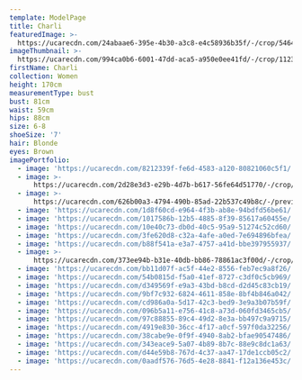 ```yaml
---
template: ModelPage
title: Charli
featuredImage: >-
  https://ucarecdn.com/24abaae6-395e-4b30-a3c8-e4c58936b35f/-/crop/5464x2788/0,1587/-/preview/
imageThumbnail: >-
  https://ucarecdn.com/994ca0b6-6001-47dd-aca5-a950e0ee41fd/-/crop/1123x1590/65,0/-/preview/
firstName: Charli
collection: Women
height: 170cm
measurementType: bust
bust: 81cm
waist: 59cm
hips: 88cm
size: 6-8
shoeSize: '7'
hair: Blonde
eyes: Brown
imagePortfolio:
  - image: 'https://ucarecdn.com/8212339f-fe6d-4583-a120-80821060c5f1/'
  - image: >-
      https://ucarecdn.com/2d28e3d3-e29b-4d7b-b617-56fe64d51770/-/crop/5175x7296/429,902/-/preview/
  - image: >-
      https://ucarecdn.com/626b00a3-4794-490b-85ad-22b537c49b8c/-/preview/-/rotate/90/
  - image: 'https://ucarecdn.com/1d8f60cd-e964-4f3b-ab8e-94bdfd56be61/'
  - image: 'https://ucarecdn.com/1017586b-12b5-4885-8f39-85617a60455e/'
  - image: 'https://ucarecdn.com/10e40c73-db0d-40c5-95a9-51274c52cd60/'
  - image: 'https://ucarecdn.com/3fe620d8-c32a-4afe-a0ed-7e694896bfea/'
  - image: 'https://ucarecdn.com/b88f541a-e3a7-4757-a41d-bbe397955937/'
  - image: >-
      https://ucarecdn.com/373ee94b-b31e-40db-bb86-78861ac3f00d/-/crop/4968x7781/546,664/-/preview/
  - image: 'https://ucarecdn.com/bb11d07f-ac5f-44e2-8556-feb7ec9a8f26/'
  - image: 'https://ucarecdn.com/54b0815d-f5a0-41ef-8727-c3df0c5cb969/'
  - image: 'https://ucarecdn.com/d349569f-e9a3-43bd-b8cd-d2d45c83cb19/'
  - image: 'https://ucarecdn.com/9bf7c932-6824-4611-858e-8bf4b846a042/'
  - image: 'https://ucarecdn.com/cd986a0a-5d17-42c3-bed9-3e9a3b07b59f/'
  - image: 'https://ucarecdn.com/096b5a11-e756-41c8-a73d-060fd3465cb5/'
  - image: 'https://ucarecdn.com/97c88855-89c4-49d2-8e3a-bb497c9a9715/'
  - image: 'https://ucarecdn.com/4919e830-36cc-4f17-a0cf-597f0da32256/'
  - image: 'https://ucarecdn.com/38cabe9e-0f9f-4940-8ab2-bfae90547486/'
  - image: 'https://ucarecdn.com/343eace9-5a07-4b89-8b7c-88e9c8dc1a63/'
  - image: 'https://ucarecdn.com/d44e59b8-767d-4c37-aa47-17de1ccb05c2/'
  - image: 'https://ucarecdn.com/0aadf576-76d5-4e28-8841-f12a136e453c/'
---
```


